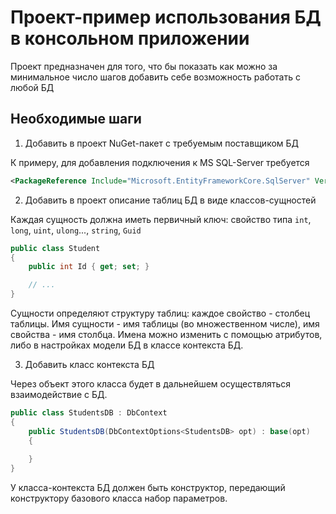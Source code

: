 # Проект-пример использования БД в консольном приложении

Проект предназначен для того, что бы показать как можно за минимальное число шагов добавить себе возможность работать с любой БД

## Необходимые шаги

1. Добавить в проект NuGet-пакет с требуемым поставщиком БД

К примеру, для добавления подключения к MS SQL-Server требуется

```xml
<PackageReference Include="Microsoft.EntityFrameworkCore.SqlServer" Version="6.0.0" />
```

2. Добавить в проект описание таблиц БД в виде классов-сущностей

Каждая сущность должна иметь первичный ключ: свойство типа `int`, `long`, `uint`, `ulong`..., `string`, `Guid`

```C#
public class Student
{
    public int Id { get; set; }

    // ...
}
```

Сущности определяют структуру таблиц: каждое свойство - столбец таблицы. Имя сущности - имя таблицы (во множественном числе), имя свойства - имя столбца. Имена можно изменить с помощью атрибутов, либо в настройках модели БД в классе контекста БД.

3. Добавить класс контекста БД

Через объект этого класса будет в дальнейшем осуществляться взаимодействие с БД.

```C#
public class StudentsDB : DbContext
{
    public StudentsDB(DbContextOptions<StudentsDB> opt) : base(opt)
    {
        
    }
}
```

У класса-контекста БД должен быть конструктор, передающий конструктору базового класса набор параметров.
